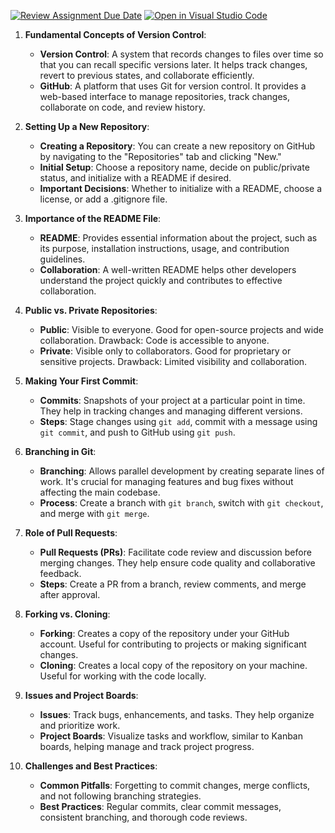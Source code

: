 [![Review Assignment Due Date](https://classroom.github.com/assets/deadline-readme-button-22041afd0340ce965d47ae6ef1cefeee28c7c493a6346c4f15d667ab976d596c.svg)](https://classroom.github.com/a/8wgCKhpZ)
[![Open in Visual Studio Code](https://classroom.github.com/assets/open-in-vscode-2e0aaae1b6195c2367325f4f02e2d04e9abb55f0b24a779b69b11b9e10269abc.svg)](https://classroom.github.com/online_ide?assignment_repo_id=15587253&assignment_repo_type=AssignmentRepo)
1. **Fundamental Concepts of Version Control**:
   - **Version Control**: A system that records changes to files over time so that you can recall specific versions later. It helps track changes, revert to previous states, and collaborate efficiently.
   - **GitHub**: A platform that uses Git for version control. It provides a web-based interface to manage repositories, track changes, collaborate on code, and review history.

2. **Setting Up a New Repository**:
   - **Creating a Repository**: You can create a new repository on GitHub by navigating to the "Repositories" tab and clicking "New."
   - **Initial Setup**: Choose a repository name, decide on public/private status, and initialize with a README if desired.
   - **Important Decisions**: Whether to initialize with a README, choose a license, or add a .gitignore file.

3. **Importance of the README File**:
   - **README**: Provides essential information about the project, such as its purpose, installation instructions, usage, and contribution guidelines.
   - **Collaboration**: A well-written README helps other developers understand the project quickly and contributes to effective collaboration.

4. **Public vs. Private Repositories**:
   - **Public**: Visible to everyone. Good for open-source projects and wide collaboration. Drawback: Code is accessible to anyone.
   - **Private**: Visible only to collaborators. Good for proprietary or sensitive projects. Drawback: Limited visibility and collaboration.

5. **Making Your First Commit**:
   - **Commits**: Snapshots of your project at a particular point in time. They help in tracking changes and managing different versions.
   - **Steps**: Stage changes using `git add`, commit with a message using `git commit`, and push to GitHub using `git push`.

6. **Branching in Git**:
   - **Branching**: Allows parallel development by creating separate lines of work. It's crucial for managing features and bug fixes without affecting the main codebase.
   - **Process**: Create a branch with `git branch`, switch with `git checkout`, and merge with `git merge`.

7. **Role of Pull Requests**:
   - **Pull Requests (PRs)**: Facilitate code review and discussion before merging changes. They help ensure code quality and collaborative feedback.
   - **Steps**: Create a PR from a branch, review comments, and merge after approval.

8. **Forking vs. Cloning**:
   - **Forking**: Creates a copy of the repository under your GitHub account. Useful for contributing to projects or making significant changes.
   - **Cloning**: Creates a local copy of the repository on your machine. Useful for working with the code locally.

9. **Issues and Project Boards**:
   - **Issues**: Track bugs, enhancements, and tasks. They help organize and prioritize work.
   - **Project Boards**: Visualize tasks and workflow, similar to Kanban boards, helping manage and track project progress.

10. **Challenges and Best Practices**:
    - **Common Pitfalls**: Forgetting to commit changes, merge conflicts, and not following branching strategies.
    - **Best Practices**: Regular commits, clear commit messages, consistent branching, and thorough code reviews.
